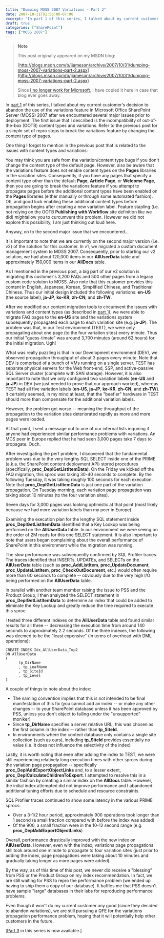 ```yaml
---
title: "Dumping MOSS 2007 Variations - Part 2"
date: 2007-10-31T01:56:00-07:00
excerpt: "In part 1 of this series, I talked about my current customer's decision to abandon the use of the variations feature in Microsoft Office SharePoint Server (MOSS) 2007 after we encountered several major issues prior to deployment. The first issue that..."
draft: true
categories: ["SharePoint"]
tags: ["MOSS 2007"]
---
```


> **Note**
>
> This post originally appeared on my MSDN blog:
>
> [http://blogs.msdn.com/b/jjameson/archive/2007/10/31/dumping-moss-2007-variations-part-2.aspx](http://blogs.msdn.com/b/jjameson/archive/2007/10/31/dumping-moss-2007-variations-part-2.aspx)
>
> Since
> [I no longer work for Microsoft](/blog/jjameson/2011/09/02/last-day-with-microsoft), I have copied it here in case that blog
> ever goes away.

In [part 1](/blog/jjameson/2007/10/30/dumping-moss-2007-variations-part-1) of this series, I talked about my current customer's decision to abandon  the use of the variations feature in Microsoft Office SharePoint Server (MOSS) 2007  after we encountered several major issues prior to deployment. The first issue that  I described is the incompatibility of out-of-the-box (OOTB) content types and variations.  Refer to the previous post for a simple set of repro steps to break the variations  feature by changing the content type of pages.

One thing I forgot to mention in the previous post that is related to the issues  with content types and variations:

You may think you are safe from the variation/content type bugs if you don't  change the content type of the default page. However, also be aware that the variations  feature does not enable content types on the **Pages** libraries in  the variation sites. Consequently, if you have any pages that specify a content  type other than the default **Page**, **Article Page**,  or **Welcome Page**, then you are going to break the variations feature  if you attempt to propagate pages before the additional content types have been  enabled on the **Pages** libraries (either manually or through some  automated fashion). Oh, and good luck enabling these additional content types before  propagation begins after creating a new variation label. Feature stapling (i.e.  not relying on the OOTB **Publishing with Workflow** site definition  like we did) *might*allow you to curcumvent this problem. However we did  not explore this possibility, I am just thinking out loud here.

Anyway, on to the second major issue that we encountered...

It is important to note that we are currently on the second major version (i.e.  v2) of the solution for this customer. In v1, we migrated a custom document management  system to MOSS 2007. Consequently, prior to starting our v2 solution, we had about  120,000 items in our **AllUserData** table and approximately 150,000  items in our **AllDocs** table.

As I mentioned in the previous post, a big part of our v2 solution is migrating  this customer's 3,200 FAQs and 500 other pages from a legacy custom code soluton  to MOSS. Also note that this customer provides this content in English, Japanese,  Korean, Simplified Chinese, and Traditional Chinese. Thus our initial design included  the following variations: **en-US** (the source label), **ja-JP**, **ko-KR**, **zh-CN**, and **zh-TW**.

After we modified our content migration tools to circumvent the issues with variations  and content types (as described in [part 1](/blog/jjameson/2007/10/30/dumping-moss-2007-variations-part-1)), we were able to migrate FAQ pages to the **en-US** site  and the variations system subsequently propagated each page to each variation site  (e.g. **ja-JP**). The problem was that, in our Test environment (TEST),  we were only propagating about one page (to the four variation sites) every minute.  Thus our initial "guess-timate" was around 3,700 minutes (around 62 hours) for the  initial migration. Ugh!

What was really puzzling is that in our Development environment (DEV), we observed  propagation throughput of about 3 pages every minute. Note that DEV is comprised  of a [bunch of VMs](/blog/jjameson/2007/06/09/moss-development-environment-and-windows-update-bug) running on a single server. TEST has separate physical servers  for the Web front-end, SSP, and active-passive SQL Server cluster (complete with  SAN storage). However, it is also important to note that we only configured two  variation labels (**en-US** and **ja-JP**) in DEV (we just needed to prove that our approach worked), whereas TEST  had all five variation labels (**en-US**, **ja-JP**, **ko-KR**, **zh-CN**, and **zh-TW**). It  certainly seemed, in my mind at least, that the "beefier" hardware in TEST should  more than compensate for the additional variation labels.

However, the problem got worse -- meaning the throughput of the propagation to  the variation sites deteriorated rapidly as more and more pages were loaded.

At that point, I sent a message out to one of our internal lists inquiring if  anyone had experienced similar performance problems with variations. An MCS peer  in Europe replied that he had seen 3,000 pages take 7 days to propagate. Ouch.

After investigating the perf problem, I discovered that the fundamental problem  was due to the very lengthy SQL SELECT inside one of the PRIME (a.k.a. the SharePoint  content deployment API) stored procedures (specifically, **proc\_DeplGetListItemData**).  On the Friday we kicked off the FAQ migration, this sproc was taking 30-40 seconds  to complete. By the following Tuesday, it was taking roughly 100 seconds for each  execution. Note that **proc\_DeplGetListItemData** is just one part  of the variation propagation. On Tuesday morning, each variation page propagation  was taking about 10 minutes (to the four variation sites).

Seven days for 3,000 pages was looking optimistic at that point (most likely  because we had more variation labels than my peer in Europe).

Examining the execution plan for the lengthy SQL statement inside **proc\_DeplGetListItemData**  identified that a Key Lookup was being performed on the **AllUserData**  table. In our environment we were seeing on the order of 2M reads for this one SELECT  statement. It is also important to note that users began complaining about the overall  performance of SharePoint in this environment while the migration was running.

The slow performance was subsequently confirmed by SQL Profiler traces. The traces  identified that INSERTs, UPDATEs, and SELECTs on the **AllUserData**  table (such as **proc\_AddListItem**, **proc\_UpdateDocument**, **proc\_UpdateListItem**, **proc\_CheckOutDocument**, etc.)  would often require more than 60 seconds to complete -- obviously due to the very  high I/O being performed on the **AllUserData** table.

In parallel with another team member raising the issue to PSS and the Product  Group, I then analyzed the SELECT statement in **proc\_DeplGetListItemData**  to determine an index that could be added to eliminate the Key Lookup and greatly  reduce the time required to execute this sproc.

I tested three different indexes on the **AllUserData** table and  found similar results for all three -- decreasing the execution time from around  140 seconds to approximately 2.2 seconds. Of the three indexes, the following was  deemed to be the "least expensive" (in terms of overhead with DML operations):

```
CREATE INDEX Idx_AllUserData_Tmp2
ON AllUserData
(
      tp_DirName
      , tp_LeafName
      , tp_SiteId
      , tp_Level
)
```

A couple of things to note about the index:

- The naming convention implies that this is not intended to be final manifestation
  of this fix (you cannot add an index -- or make any other changes -- to
  your SharePoint database unless it has been approved by PSS, unless you
  don't object to falling under the "unsupported" moniker)
- Since **tp\_DirName** specifies a server relative URL, this
  was chosen as the first column in the index -- rather than **tp\_SiteId**.
- In environments where the content database only contains a single site collection
  (such as ours), including **tp\_SiteId** provides essentially
  no value (i.e. it does not influence the selectivity of the index)

Lastly, it is worth noting that even after adding the index to TEST, we were  still experiencing relatively long execution times with other sprocs during the  variation page propagation -- specifically **proc\_DeplAddExportObjectLinks**  and, to a lesser extent, **proc\_DeplCalculateChildrenToExport**. I  attempted to resolve this in a similar fashion by creating a similar index on the **AllDocs** table. However, the initial index attempted did not improve  performance and I abandoned additional tuning efforts due to schedule and resource  constraints.

SQL Profiler traces continued to show some latency in the various PRIME sprocs:

- Over a 3-1/2 hour period, approximately 900 operations took longer than
  1 second (a small fraction compared with before the index was added)
- Of the 900, a small fraction were in the 10-12 second range (e.g.
  **proc\_DeplAddExportObjectLinks**)

Overall, performance drastically improved with the new index on **AllUserData**.  However, even with the index, variations page propagations still took around one  minute to propagate to four variation sites (just prior to adding the index, page  propagations were taking about 10 minutes and gradually taking longer as more pages  were added).

By the way, as of this time of this post, we never did receive a "blessing" from  PSS or the Product Group on my index recommendation. In fact, we are still waiting  for PSS to repro the performance problem (we ended up having to ship them a copy  of our database). It baffles me that PSS doesn't have sample "large" databases in  their labs for reproducing performance problems.

Even though it won't do my current customer any good (since they decided to abandon  variations), we are still pursuing a QFE for the variations propagation performance  problem, hoping that it will potentially help other customers in the future.

[[Part
3](/blog/jjameson/2007/11/02/dumping-moss-2007-variations-part-3) in this series is now available.]


